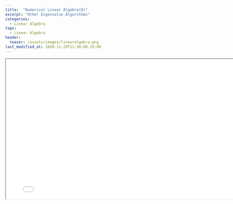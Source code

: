```yaml
---
title:  "Numerical Linear Algebra(8)"
excerpt: "Other Eigenvalue Algorithms"
categories:
  - Linear Algebra
tags:
  - Linear Algebra
header:
  teaser: /assets/images/linearalgebra.png
last_modified_at: 2020-11-29T11:30:00-35:00
---
```


<iframe src = "/ViewerJS/#../assets/pdf/Lecture 30. Other Eigenvalue Algorithms.pdf" width='800' height='450' allowfullscreen webkitallowfullscreen></iframe>